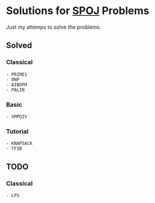 # Solutions for [SPOJ](www.spoj.com) Problems

Just my attemps to solve the problems.

## Solved

### Classical

    - PRIME1
    - ONP
    - AIBOPH
    - PALIN

### Basic

    - SMPDIV

### Tutorial 

    - KNAPSACK
    - TFIB


## TODO

### Classical
    - LPS

